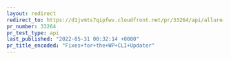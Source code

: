 ```yaml
---
layout: redirect
redirect_to: https://d1jvmts7qipfwv.cloudfront.net/pr/33264/api/allure-report/index.html
pr_number: 33264
pr_test_type: api
last_published: "2022-05-31 00:32:14 +0000"
pr_title_encoded: "Fixes+for+the+WP+CLI+Updater"
---
```

